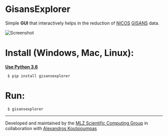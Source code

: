 # GisansExplorer

Simple **GUI** that interactively helps in the reduction of [NICOS](https://nicos-controls.org/) [GISANS](http://www.gisaxs.de/theory.html) data.

![Screenshot](./Screenshot.png)

# Install (Windows, Mac, Linux):
[**Use Python 3.6**](https://realpython.com/installing-python/)

```
 $ pip install gisansexplorer
 ```

# Run:
```
 $ gisansexplorer
```

 ---

Developed and maintained by the [MLZ Scientific Computing Group](http://apps.jcns.fz-juelich.de/doku/sc/start) in collaboration with [Alexandros Koutsioumpas](https://alexandros-koutsioumpas.weebly.com/index.html)
